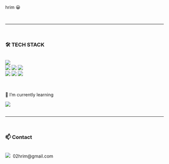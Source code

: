 <div align="left">

hrim 😀
<br />

</div>

<br />

---

<br />

<div align="left">

### 🛠 TECH STACK

<br />

<div align="left">
    <img src="https://img.shields.io/badge/HTML5-E34F26??style=flat&logo=HTML5&logoColor=white"/>
    <br />
    <img src="https://img.shields.io/badge/CSS3-1572B6??style=flat&logo=CSS3&logoColor=white"/>
    <img src="https://img.shields.io/badge/Sass-CC6699??style=flat&logo=Sass&logoColor=white"/>
    <img src="https://img.shields.io/badge/Styled Components-DB7093??style=flat&logo=styled-components&logoColor=white"/>
    <br />
    <img src="https://img.shields.io/badge/JavaScript-F7DF1E??style=flat&logo=JavaScript&logoColor=white"/>
    <img src="https://img.shields.io/badge/react-61DAFB??style=flat&logo=react&logoColor=white"/>
    <img src="https://img.shields.io/badge/vue.js-4FC08D??style=flat&logo=vue.js&logoColor=white"/>
</div>
</div>

<br />

<div align='left'>
<br />

🌱 I’m currently learning

<img src="https://img.shields.io/badge/Typescript-0063B2??style=flat&logo=typescript&logoColor=white"/>

</div>

<br />

---

<br />

<div align="left">

### 📫 Contact

<br />

<div align="left">
    <img src="https://img.shields.io/badge/Gmail-E50914??style=flat&logo=gmail&logoColor=white"/><span>&nbsp;&nbsp;02hrim@gmail.com</span>
    <br />
</div>
</div>


